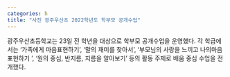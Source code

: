 ```yaml
---
categories: h
title: "사진 광주우산초 2022학년도 학부모 공개수업"
---
```

광주우산초등학교는 23일 전 학년을 대상으로 학부모 공개수업을 운영했다. 각 학급에서는 ‘가족에게 마음표현하기’, ‘말의 재미를 찾아서’, ‘부모님의 사랑을 느끼고 나의마음 표현하기 ’, ‘원의 중심, 반지름, 지름을 알아보기’ 등의 활동 주제로 배움 중심 수업을 전개했다.